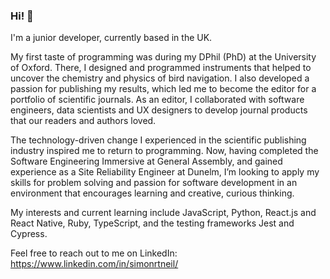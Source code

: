 ### Hi! 👋

I'm a junior developer, currently based in the UK. 

My first taste of programming was during my DPhil (PhD) at the University of Oxford. There, I designed and programmed instruments that helped to uncover the chemistry and physics of bird navigation. I also developed a passion for publishing my results, which led me to become the editor for a portfolio of scientific journals. As an editor, I collaborated with software engineers, data scientists and UX designers to develop journal products that our readers and authors loved.

The technology-driven change I experienced in the scientific publishing industry inspired me to return to programming. Now, having completed the Software Engineering Immersive at General Assembly, and gained experience as a Site Reliability Engineer at Dunelm, I’m looking to apply my skills for problem solving and passion for software development in an environment that encourages learning and creative, curious thinking.

My interests and current learning include JavaScript, Python, React.js and React Native, Ruby, TypeScript, and the testing frameworks Jest and Cypress.

Feel free to reach out to me on LinkedIn: https://www.linkedin.com/in/simonrtneil/

<!--
**Simon994/Simon994** is a ✨ _special_ ✨ repository because its `README.md` (this file) appears on your GitHub profile.

